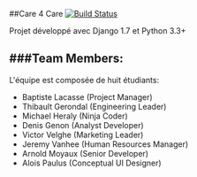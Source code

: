 ##Care 4 Care
[![Build Status](http://care4jenkins.tycale.be/buildStatus/icon?job=care4care)](http://care4jenkins.tycale.be/job/care4care/)

Projet développé avec Django 1.7 et Python 3.3+

###Team Members:
---
L'équipe est composée de huit étudiants:
* Baptiste Lacasse (Project Manager)
* Thibault Gerondal (Engineering Leader)
* Michael Heraly (Ninja Coder)
* Denis Genon (Analyst Developer)
* Victor Velghe (Marketing Leader)
* Jeremy Vanhee (Human Resources Manager)
* Arnold Moyaux (Senior Developer)
* Alois Paulus (Conceptual UI Designer)
